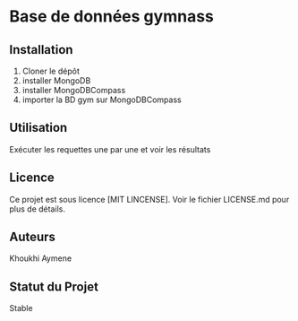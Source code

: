 # Base de données gymnass


## Installation

1. Cloner le dépôt
2. installer MongoDB
3. installer MongoDBCompass
4. importer la BD gym sur MongoDBCompass

## Utilisation

Exécuter les requettes une par une et voir les résultats


## Licence

Ce projet est sous licence [MIT LINCENSE]. Voir le fichier LICENSE.md pour plus de détails.

## Auteurs

Khoukhi Aymene

## Statut du Projet

Stable
